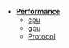 - [**Performance**](/performance/)
  - [cpu](/performance/cpu)
  - [gpu](/performance/gpu)
  - [Protocol](/performance/protocol)
